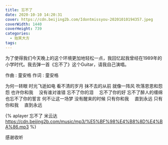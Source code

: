 ```yaml
---
title: 忘不了
date: 2020-10-10 14:20:31
cover: https://cdn.beijing2b.com/Idontmissyou-20201010194357.jpeg
coverWidth: 1440
coverHeight: 739
categories:
  - 贻笑大方
tags:
---
```

为了使得我们今天晚上的这个环境更加地轻松一点，我回忆起我曾经在1989年的小学时代。我去弹一首《忘不了》这个Guitar，请我自己演唱。


<!-- more -->

作曲 : 童安格
作词 : 童安格

为何一转眼
时光飞逝如电
看不清的岁月
抹不去的从前
就像一阵风
吹落恩恩和怨怨
也许你和我　
没有谁对谁错
忘不了你的泪　
忘不了你的好
忘不了醉人的缠绵
也忘不了你的誓言
何不让这一场梦
没有醒来的时候
只有你和我　
直到永远
只有你和我　
直到永远




 {% aplayer 忘不了 米云达 https://cdn.beijing2b.com/music/mp3/%E5%BF%98%E4%B8%8D%E4%BA%86.mp3 %}

感谢收听